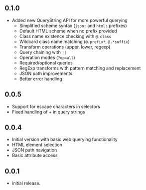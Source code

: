 ## 0.1.0

- Added new QueryString API for more powerful querying
  - Simplified scheme syntax (`json:` and `html:` prefixes)
  - Default HTML scheme when no prefix provided
  - Class name existence checking with `@.class`
  - Wildcard class name matching (`@.prefix*`, `@.*suffix`)
  - Transform operations (upper, lower, regexp)
  - Query chaining with `||`
  - Operation modes (`?op=all`)
  - Required/optional queries
  - RegExp transforms with pattern matching and replacement
  - JSON path improvements
  - Better error handling

## 0.0.5

- Support for escape characters in selectors
- Fixed handling of + in query strings

## 0.0.4

- Initial version with basic web querying functionality
- HTML element selection
- JSON path navigation
- Basic attribute access

## 0.0.1

- initial release.
